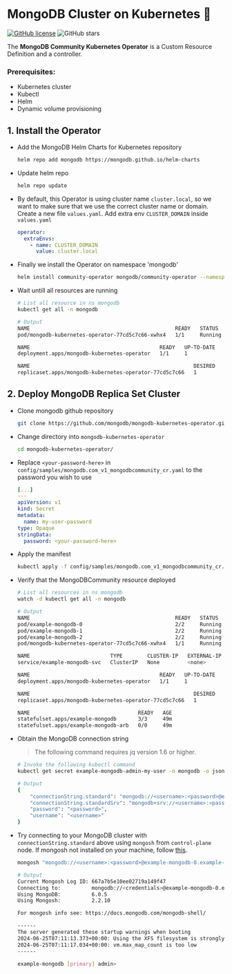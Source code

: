 # MongoDB Cluster on Kubernetes 🍃
[![GitHub license](https://img.shields.io/github/license/vickyphang/ha-mongo-cluster)](https://github.com/vickyphang/ha-mongo-cluster/blob/main/LICENSE)
![GitHub stars](https://img.shields.io/github/stars/vickyphang/ha-mongo-cluster)

The **MongoDB Community Kubernetes Operator** is a Custom Resource Definition and a controller.

### Prerequisites:
- Kubernetes cluster
- Kubectl
- Helm
- Dynamic volume provisioning

## 1. Install the Operator
- Add the MongoDB Helm Charts for Kubernetes repository
    ```bash
    helm repo add mongodb https://mongodb.github.io/helm-charts
    ```
- Update helm repo
    ```bash
    helm repo update
    ```
- By default, this Operator is using cluster name `cluster.local`, so we want to make sure that we use the correct cluster name or domain. Create a new file `values.yaml`. Add extra env `CLUSTER_DOMAIN` inside `values.yaml`
    ```yaml
    operator:
      extraEnvs:
        - name: CLUSTER_DOMAIN
          value: cluster.local
    ```
- Finally we install the Operator on namespace 'mongodb'
    ```bash
    helm install community-operator mongodb/community-operator --namespace mongodb --create-namespace -f values.yaml
    ```
- Wait untill all resources are running
    ```bash
    # List all resource in ns mongodb
    kubectl get all -n mongodb

    # Output
    NAME                                               READY   STATUS    RESTARTS   AGE
    pod/mongodb-kubernetes-operator-77cd5c7c66-xwhx4   1/1     Running   0          39m

    NAME                                          READY   UP-TO-DATE   AVAILABLE   AGE
    deployment.apps/mongodb-kubernetes-operator   1/1     1            1           49m

    NAME                                                     DESIRED   CURRENT   READY   AGE
    replicaset.apps/mongodb-kubernetes-operator-77cd5c7c66   1         1         1       39m
    ```


## 2. Deploy MongoDB Replica Set Cluster
- Clone mongodb github repository
    ```bash
    git clone https://github.com/mongodb/mongodb-kubernetes-operator.git
    ```
- Change directory into `mongodb-kubernetes-operator`
    ```bash
    cd mongodb-kubernetes-operator/
    ```
- Replace `<your-password-here>` in `config/samples/mongodb.com_v1_mongodbcommunity_cr.yaml` to the password you wish to use
    ```yaml
    [...]
    ---
    apiVersion: v1
    kind: Secret
    metadata:
      name: my-user-password
    type: Opaque
    stringData:
      password: <your-password-here>
    ```
- Apply the manifest
    ```bash
    kubectl apply -f config/samples/mongodb.com_v1_mongodbcommunity_cr.yaml --namespace mongodb
    ```
- Verify that the MongoDBCommunity resource deployed
    ```bash
    # List all resources in ns mongodb
    watch -d kubectl get all -n mongodb

    # Output
    NAME                                               READY   STATUS    RESTARTS   AGE
    pod/example-mongodb-0                              2/2     Running   0          49m
    pod/example-mongodb-1                              2/2     Running   0          49m
    pod/example-mongodb-2                              2/2     Running   0          48m
    pod/mongodb-kubernetes-operator-77cd5c7c66-xwhx4   1/1     Running   0          50m

    NAME                          TYPE        CLUSTER-IP   EXTERNAL-IP   PORT(S)     AGE
    service/example-mongodb-svc   ClusterIP   None         <none>        27017/TCP   49m

    NAME                                          READY   UP-TO-DATE   AVAILABLE   AGE
    deployment.apps/mongodb-kubernetes-operator   1/1     1            1           60m

    NAME                                                     DESIRED   CURRENT   READY   AGE
    replicaset.apps/mongodb-kubernetes-operator-77cd5c7c66   1         1         1       50m

    NAME                                   READY   AGE
    statefulset.apps/example-mongodb       3/3     49m
    statefulset.apps/example-mongodb-arb   0/0     49m
    ```
- Obtain the MongoDB connection string
    > The following command requires jq version 1.6 or higher.
    ```bash
    # Invoke the following kubectl command
    kubectl get secret example-mongodb-admin-my-user -n mongodb -o json | jq -r '.data | with_entries(.value |= @base64d)'

    # Output
    {
        "connectionString.standard": "mongodb://<username>:<password>@example-mongodb-0.example-mongodb-svc.mongodb.svc.cluster.local:27017,example-mongodb-1.example-mongodb-svc.mongodb.svc.cluster.local:27017,example-mongodb-2.example-mongodb-svc.mongodb.svc.cluster.local:27017/admin?ssl=true",
        "connectionString.standardSrv": "mongodb+srv://<username>:<password>@example-mongodb-svc.mongodb.svc.cluster.local/admin?ssl=true",
        "password": "<password>",
        "username": "<username>"
    }
    ```
- Try connecting to your MongoDB cluster with `connectionString.standard` above using `mongosh` from `control-plane` node. If mongosh not installed on your machine, follow [this](https://www.mongodb.com/docs/mongodb-shell/install/).
    ```bash
    mongosh "mongodb://<username>:<password>@example-mongodb-0.example-mongodb-svc.mongodb.svc.cluster.local:27017,example-mongodb-1.example-mongodb-svc.mongodb.svc.cluster.local:27017,example-mongodb-2.example-mongodb-svc.mongodb.svc.cluster.local:27017/admin?replicaSet=example-mongodb&ssl=false"

    # Output
    Current Mongosh Log ID: 667a7b5e10ee02719a149f47
    Connecting to:          mongodb://<credentials>@example-mongodb-0.example-mongodb-svc.mongodb.svc.cluter.simple:27017,example-mongodb-1.example-mongodb-svc.mongodb.svc.cluter.simple:27017,example-mongodb-2.example-mongodb-svc.mongodb.svc.cluter.simple:27017/admin?replicaSet=example-mongodb&ssl=false&appName=mongosh+2.2.10
    Using MongoDB:          6.0.5
    Using Mongosh:          2.2.10

    For mongosh info see: https://docs.mongodb.com/mongodb-shell/

    ------
    The server generated these startup warnings when booting
    2024-06-25T07:11:13.373+00:00: Using the XFS filesystem is strongly recommended with the WiredTiger storage engine. See http://dochub.mongodb.org/core/prodnotes-filesystem
    2024-06-25T07:11:17.034+00:00: vm.max_map_count is too low
    ------

    example-mongodb [primary] admin>
    ```